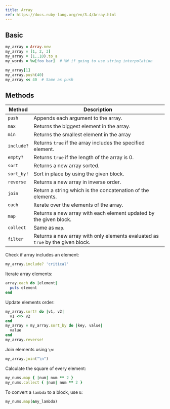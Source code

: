 ```yaml
---
title: Array
ref: https://docs.ruby-lang.org/en/3.4/Array.html
---
```


## Basic

```ruby
my_array = Array.new
my_array = [1, 2, 3]
my_array = (1..10).to_a
my_words = %w[foo bar]  # %W if going to use string interpolation

my_array[1]
my_array.push(40)
my_array << 40  # Same as push
```

## Methods

| Method     | Description                                                                    |
| ---------- | ------------------------------------------------------------------------------ |
| `push`     | Appends each argument to the array.                                            |
| `max`      | Returns the biggest element in the array.                                      |
| `min`      | Returns the smallest element in the array                                      |
| `include?` | Returns `true` if the array includes the specified element.                    |
| `empty?`   | Returns `true` if the length of the array is 0.                                |
| `sort`     | Returns a new array sorted.                                                    |
| `sort_by!` | Sort in place by using the given block.                                        |
| `reverse`  | Returns a new array in inverse order.                                          |
| `join`     | Return a string which is the concatenation of the elements.                    |
| `each`     | Iterate over the elements of the array.                                        |
| `map`      | Returns a new array with each element updated by the given block.              |
| `collect`  | Same as `map`.                                                                 |
| `filter`   | Returns a new array with only elements evaluated as `true` by the given block. |

Check if array includes an element:

```ruby
my_array.include? 'critical'
```

Iterate array elements:

```ruby
array.each do |element|
  puts element
end
```

Update elements order:

```ruby
my_array.sort! do |v1, v2|
  v1 <=> v2
end
my_array = my_array.sort_by do |key, value|
  value
end
my_array.reverse!
```

Join elements using `\n`:

```ruby
my_array.join("\n")
```

Calculate the square of every element:

```ruby
my_nums.map { |num| num ** 2 }
my_nums.collect { |num| num ** 2 }
```

To convert a `lambda` to a block, use `&`:

```ruby
my_nums.map(&my_lambda)
```
